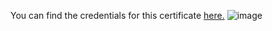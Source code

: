 
You can find the credentials for this certificate [here.](https://www.credential.net/7b8b4a2b-c7bb-4a74-8f11-ee2b6a32d7d1#gs.srbavn)
![image](https://user-images.githubusercontent.com/55329025/157123999-e21fafae-4f20-4fec-9613-68f53738afb9.png)